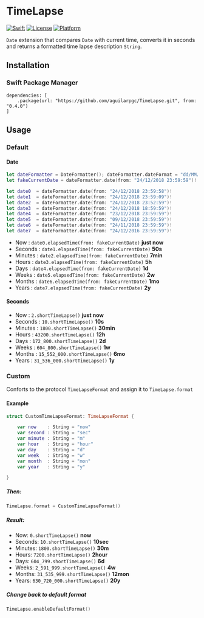 # TimeLapse

[![Swift](https://img.shields.io/badge/swift-4.2-orange.svg?style=flat)](https://swift.org/)
[![License](https://img.shields.io/badge/license-MIT-71787A.svg)](https://tldrlegal.com/license/mit-license)
[![Platform](https://img.shields.io/badge/platform-ios%20%7C%20macos%20%7C%20tvos%20%7C%20watchos-lightgrey.svg)](https://developer.apple.com/swift/)

`Date` extension that compares `Date` with current time, converts it in seconds and returns a formatted time lapse description `String`.

## Installation

### Swift Package Manager

```
dependencies: [
    .package(url: "https://github.com/aguilarpgc/TimeLapse.git", from: "0.4.0")
]
```

## Usage

### Default

#### Date

``` Swift
let dateFormatter = DateFormatter(); dateFormatter.dateFormat = "dd/MM/yyyy HH:mm:ss"
let fakeCurrentDate = dateFormatter.date(from: "24/12/2018 23:59:59")!

let date0  = dateFormatter.date(from: "24/12/2018 23:59:58")!
let date1  = dateFormatter.date(from: "24/12/2018 23:59:09")!
let date2  = dateFormatter.date(from: "24/12/2018 23:52:59")!
let date3  = dateFormatter.date(from: "24/12/2018 18:59:59")!
let date4  = dateFormatter.date(from: "23/12/2018 23:59:59")!
let date5  = dateFormatter.date(from: "09/12/2018 23:59:59")!
let date6  = dateFormatter.date(from: "24/11/2018 23:59:59")!
let date7  = dateFormatter.date(from: "24/12/2016 23:59:59")!
```

* Now :   `date0.elapsedTime(from: fakeCurrentDate)` **just now**
* Seconds :   `date1.elapsedTime(from: fakeCurrentDate)` **50s**
* Minutes :   `date2.elapsedTime(from: fakeCurrentDate)` **7min**
* Hours  :  `date3.elapsedTime(from: fakeCurrentDate)` **5h**
* Days  :  `date4.elapsedTime(from: fakeCurrentDate)` **1d**
* Weeks  :  `date5.elapsedTime(from: fakeCurrentDate)` **2w**
* Months  :  `date6.elapsedTime(from: fakeCurrentDate)` **1mo**
* Years  :  `date7.elapsedTime(from: fakeCurrentDate)` **2y**

#### Seconds

* Now :  `2.shortTimeLapse()`  **just now**
* Seconds :  `10.shortTimeLapse()`   **10s**
* Minutes :  `1800.shortTimeLapse()`   **30min**
* Hours  :  `43200.shortTimeLapse()`   **12h**
* Days  :  `172_800.shortTimeLapse()`    **2d**
* Weeks  :  `604_800.shortTimeLapse()`   **1w**
* Months  :  `15_552_000.shortTimeLapse()`   **6mo**
* Years  :  `31_536_000.shortTimeLapse()`   **1y**

### Custom

Conforts to the protocol `TimeLapseFormat` and assign it to `TimeLapse.format`

#### Example

``` Swift
struct CustomTimeLapseFormat: TimeLapseFormat {

    var now    : String = "now"
    var second : String = "sec"
    var minute : String = "m"
    var hour   : String = "hour"
    var day    : String = "d"
    var week   : String = "w"
    var month  : String = "mon"
    var year   : String = "y"

}
```
##### Then:

``` Swift
TimeLapse.format = CustomTimeLapseFormat()
```

##### Result: 

* Now: `0.shortTimeLapse()` **now**
* Seconds: `10.shortTimeLapse()` **10sec**
* Minutes: `1800.shortTimeLapse()` **30m**
* Hours: `7200.shortTimeLapse()` **2hour**
* Days: `604_799.shortTimeLapse()` **6d**
* Weeks: `2_591_999.shortTimeLapse()` **4w**
* Months: `31_535_999.shortTimeLapse()` **12mon**
* Years: `630_720_000.shortTimeLapse()` **20y**

##### Change back to default format

``` Swift
TimeLapse.enableDefaultFormat()
```
